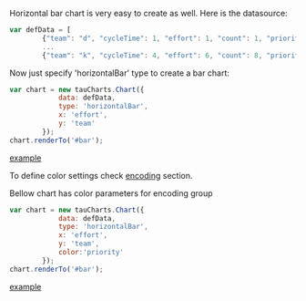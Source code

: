 
Horizontal bar chart is very easy to create as well. Here is the datasource:

```javascript
var defData = [
        {"team": "d", "cycleTime": 1, "effort": 1, "count": 1, "priority": "low"},
        ...
        {"team": "k", "cycleTime": 4, "effort": 6, "count": 8, "priority": "medium"}];
```

Now just specify 'horizontalBar' type to create a bar chart:

```javascript
var chart = new tauCharts.Chart({
            data: defData,
            type: 'horizontalBar',
            x: 'effort',
            y: 'team'
        });
chart.renderTo('#bar');
```

[example](http://jsfiddle.net/taucharts/eawan9ym/)


To define color settings check [encoding](../advanced/encoding.md) section.

Bellow chart has color parameters for encoding group
```javascript
var chart = new tauCharts.Chart({
            data: defData,
            type: 'horizontalBar',
            x: 'effort',
            y: 'team',
            color:'priority'
        });
chart.renderTo('#bar');
```
[example](http://jsfiddle.net/taucharts/7zab04c4/)
